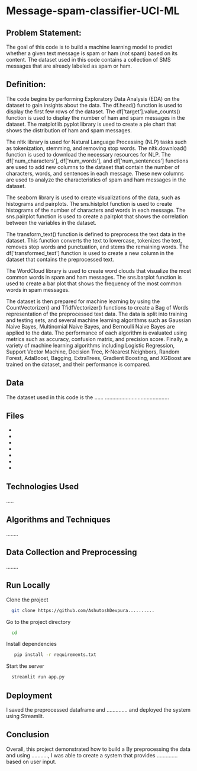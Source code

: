 # Message-spam-classifier-UCI-ML


## Problem Statement:
The goal of this code is to build a machine learning model to predict whether a given text message is spam or ham (not spam) based on its content. The dataset used in this code contains a collection of SMS messages that are already labeled as spam or ham.

## Definition:
The code begins by performing Exploratory Data Analysis (EDA) on the dataset to gain insights about the data. The df.head() function is used to display the first few rows of the dataset. The df['target'].value_counts() function is used to display the number of ham and spam messages in the dataset. The matplotlib.pyplot library is used to create a pie chart that shows the distribution of ham and spam messages.

The nltk library is used for Natural Language Processing (NLP) tasks such as tokenization, stemming, and removing stop words. The nltk.download() function is used to download the necessary resources for NLP. The df['num_characters'], df['num_words'], and df['num_sentences'] functions are used to add new columns to the dataset that contain the number of characters, words, and sentences in each message. These new columns are used to analyze the characteristics of spam and ham messages in the dataset.

The seaborn library is used to create visualizations of the data, such as histograms and pairplots. The sns.histplot function is used to create histograms of the number of characters and words in each message. The sns.pairplot function is used to create a pairplot that shows the correlation between the variables in the dataset.

The transform_text() function is defined to preprocess the text data in the dataset. This function converts the text to lowercase, tokenizes the text, removes stop words and punctuation, and stems the remaining words. The df['transformed_text'] function is used to create a new column in the dataset that contains the preprocessed text.

The WordCloud library is used to create word clouds that visualize the most common words in spam and ham messages. The sns.barplot function is used to create a bar plot that shows the frequency of the most common words in spam messages.

The dataset is then prepared for machine learning by using the CountVectorizer() and TfidfVectorizer() functions to create a Bag of Words representation of the preprocessed text data. The data is split into training and testing sets, and several machine learning algorithms such as Gaussian Naive Bayes, Multinomial Naive Bayes, and Bernoulli Naive Bayes are applied to the data. The performance of each algorithm is evaluated using metrics such as accuracy, confusion matrix, and precision score. Finally, a variety of machine learning algorithms including Logistic Regression, Support Vector Machine, Decision Tree, K-Nearest Neighbors, Random Forest, AdaBoost, Bagging, ExtraTrees, Gradient Boosting, and XGBoost are trained on the dataset, and their performance is compared.

## Data
The dataset used in this code is the ......
...........................................

## Files
-
-
-
-
-
-
-


## Technologies Used
.....



## Algorithms and Techniques
........




##  Data Collection and Preprocessing
........



## Run Locally

Clone the project

```bash
  git clone https://github.com/AshutoshDevpura..........
```

Go to the project directory

```bash
  cd 
```

Install dependencies

```bash
   pip install -r requirements.txt
```

Start the server

```bash
  streamlit run app.py
```


## Deployment
I saved the preprocessed dataframe and .............. and deployed the system using Streamlit.

## Conclusion
Overall, this project demonstrated how to build a  By preprocessing the data and using ..........., I was able to create a system that provides .............. based on user input.
